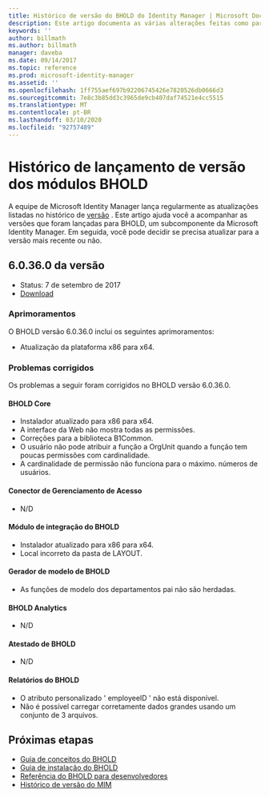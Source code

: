 ```yaml
---
title: Histórico de versão do BHOLD do Identity Manager | Microsoft Docs
description: Este artigo documenta as várias alterações feitas como parte das atualizações para BHOLD no MIM 2016
keywords: ''
author: billmath
ms.author: billmath
manager: daveba
ms.date: 09/14/2017
ms.topic: reference
ms.prod: microsoft-identity-manager
ms.assetid: ''
ms.openlocfilehash: 1ff755aef697b92206745426e7820526db0666d3
ms.sourcegitcommit: 7e8c3b85dd3c3965de9cb407daf74521e4cc5515
ms.translationtype: MT
ms.contentlocale: pt-BR
ms.lasthandoff: 03/10/2020
ms.locfileid: "92757489"
---
```

# <a name="bhold-modules-version-release-history"></a>Histórico de lançamento de versão dos módulos BHOLD

A equipe de Microsoft Identity Manager lança regularmente as atualizações listadas no histórico de [versão](version-history.md) . Este artigo ajuda você a acompanhar as versões que foram lançadas para BHOLD, um subcomponente da Microsoft Identity Manager. Em seguida, você pode decidir se precisa atualizar para a versão mais recente ou não.

## <a name="version-60360"></a>6.0.36.0 da versão

- Status: 7 de setembro de 2017
- [Download](https://www.microsoft.com/en-us/download/details.aspx?id=55950)

### <a name="enhancements"></a>Aprimoramentos 
O BHOLD versão 6.0.36.0 inclui os seguintes aprimoramentos:

- Atualização da plataforma x86 para x64.

### <a name="fixed-issues"></a>Problemas corrigidos
Os problemas a seguir foram corrigidos no BHOLD versão 6.0.36.0.

#### <a name="bhold-core"></a>BHOLD Core

- Instalador atualizado para x86 para x64.
- A interface da Web não mostra todas as permissões.
- Correções para a biblioteca B1Common.
- O usuário não pode atribuir a função a OrgUnit quando a função tem poucas permissões com cardinalidade.
- A cardinalidade de permissão não funciona para o máximo. números de usuários.

#### <a name="access-management-connector"></a>Conector de Gerenciamento de Acesso

- N/D

#### <a name="bhold-integration-module"></a>Módulo de integração do BHOLD

- Instalador atualizado para x86 para x64.
- Local incorreto da pasta de LAYOUT.

#### <a name="bhold-model-generator"></a>Gerador de modelo de BHOLD

- As funções de modelo dos departamentos pai não são herdadas.

#### <a name="bhold-analytics"></a>BHOLD Analytics

- N/D

#### <a name="bhold-attestation"></a>Atestado de BHOLD

- N/D

#### <a name="bhold-reporting"></a>Relatórios do BHOLD

- O atributo personalizado ' employeeID ' não está disponível.
- Não é possível carregar corretamente dados grandes usando um conjunto de 3 arquivos.

## <a name="next-steps"></a>Próximas etapas

- [Guia de conceitos do BHOLD](../bhold/bhold-concepts-guide.md)
- [Guia de instalação do BHOLD](../bhold/bhold-installation-guide.md)
- [Referência do BHOLD para desenvolvedores](mim2016-bhold-developer-reference.md)
- [Histórico de versão do MIM](version-history.md)

